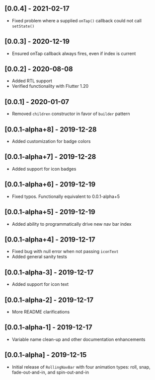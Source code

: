 ## [0.0.4] - 2021-02-17

- Fixed problem where a supplied `onTap()` callback could not call `setState()`

## [0.0.3] - 2020-12-19

- Ensured onTap callback always fires, even if index is current

## [0.0.2] - 2020-08-08

- Added RTL support
- Verified functionality with Flutter 1.20

## [0.0.1] - 2020-01-07

- Removed `children` constructor in favor of `builder` pattern

## [0.0.1-alpha+8] - 2019-12-28

- Added customization for badge colors

## [0.0.1-alpha+7] - 2019-12-28

- Added support for icon badges

## [0.0.1-alpha+6] - 2019-12-19

- Fixed typos. Functionally equivalent to 0.0.1-alpha+5

## [0.0.1-alpha+5] - 2019-12-19

- Added ability to programmatically drive new nav bar index

## [0.0.1-alpha+4] - 2019-12-17

- Fixed bug with null error when not passing `iconText`
- Added general sanity tests

## [0.0.1-alpha-3] - 2019-12-17

- Added support for icon text

## [0.0.1-alpha-2] - 2019-12-17

- More README clarifications

## [0.0.1-alpha-1] - 2019-12-17

- Variable name clean-up and other documentation enhancements

## [0.0.1-alpha] - 2019-12-15

- Initial release of `RollingNavBar` with four animation types: roll, snap, fade-out-and-in, and spin-out-and-in
